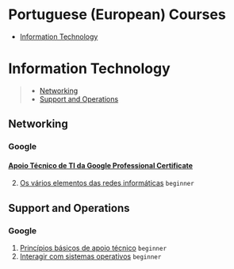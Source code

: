 # Portuguese (European) Courses
 - [Information Technology](#information-technology)
# Information Technology
> - [Networking](#networking)
> - [Support and Operations](#support-and-operations)
## Networking
### Google
#### [Apoio Técnico de TI da Google Professional Certificate](https://www.coursera.org/specializations/google-it-pt2)
2. [Os vários elementos das redes informáticas](https://www.coursera.org/learn/computer-networking-pt-pt) `beginner`
## Support and Operations
### Google
1. [Princípios básicos de apoio técnico](https://www.coursera.org/learn/technical-support-fundamentals-pt-pt) `beginner`
3. [Interagir com sistemas operativos](https://www.coursera.org/learn/os-power-user-pt) `beginner`
